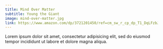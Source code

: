 ```yaml
---
title: Mind Over Matter
subtitle: Young the Giant
image: mind-over-matter.jpg
link: https://www.amazon.com/dp/3721201450/ref=cm_sw_r_cp_dp_T1_DqLFzbJPXTPCH
---
```


Lorem ipsum dolor sit amet, consectetur adipisicing elit, sed do eiusmod tempor incididunt ut labore et dolore magna aliqua.
